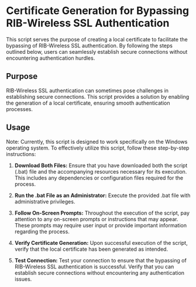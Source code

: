 # Certificate Generation for Bypassing RIB-Wireless SSL Authentication

This script serves the purpose of creating a local certificate to facilitate the bypassing of RIB-Wireless SSL authentication. By following the steps outlined below, users can seamlessly establish secure connections without encountering authentication hurdles.

## Purpose
RIB-Wireless SSL authentication can sometimes pose challenges in establishing secure connections. This script provides a solution by enabling the generation of a local certificate, ensuring smooth authentication processes.

## Usage
Note: Currently, this script is designed to work specifically on the Windows operating system.
To effectively utilize this script, follow these step-by-step instructions:

1. **Download Both Files:**
   Ensure that you have downloaded both the script (.bat) file and the accompanying resources necessary for its execution. This includes any dependencies or configuration files required for the process.

2. **Run the .bat File as an Administrator:**
   Execute the provided .bat file with administrative privileges.

3. **Follow On-Screen Prompts:**
   Throughout the execution of the script, pay attention to any on-screen prompts or instructions that may appear. These prompts may require user input or provide important information regarding the process.

4. **Verify Certificate Generation:**
   Upon successful execution of the script, verify that the local certificate has been generated as intended.

5. **Test Connection:**
   Test your connection to ensure that the bypassing of RIB-Wireless SSL authentication is successful. Verify that you can establish secure connections without encountering any authentication issues.



